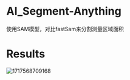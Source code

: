 # AI_Segment-Anything
使用SAM模型，对比fastSam来分割测量区域面积
# Results  
![1717568709168](https://github.com/Caesar-xxx/AI_Segment-Anything/assets/73376073/f7867d4f-ae4e-48df-9248-0cad5fa99a9b)
